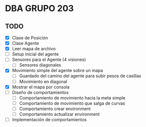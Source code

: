 # DBA GRUPO 203
## TODO
- [X] Clase de Posición
- [X] Clase Agente
- [X] Leer mapa de archivo
- [ ] Setup inicial del agente
- [ ] Sensores para el Agente (4 visiones)
  - [ ] Sensores diagonales
- [X] Movimiento simple del agente sobre un mapa
  - [ ] Guardado del camino del agente para subir pesos de casillas
  - [ ] Movimiento en diagonal
- [x] Mostrar el mapa por consola
- [ ] Diseño de comportamientos
  - [ ] Comportamiento de movimiento hacia la meta simple
  - [ ] Comportamiento de movimiento que salga de curvas
  - [ ] Comportamiento crear environment
  - [ ] Comportamiento actualizar environment
- [ ] Implementación de comportamientos
